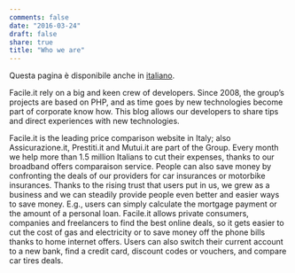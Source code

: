 ```yaml
---
comments: false
date: "2016-03-24"
draft: false
share: true
title: "Who we are"
---
```


Questa pagina è disponibile anche in <a href="/ita/chi-siamo">italiano</a>.

Facile.it rely on a big and keen crew of developers. Since 2008, the group’s projects are based on PHP, and as time goes by new technologies become part of corporate know how. 
This blog allows our developers to share tips and direct experiences with new technologies.

Facile.it is the leading price comparison website in Italy; also Assicurazione.it, Prestiti.it and Mutui.it are part of the Group. Every month we help more than 1.5 million Italians to cut their expenses, thanks to our broadband offers comparaison service. People can also save money by confronting the deals of our providers for car insurances or motorbike insurances.
Thanks to the rising trust that users put in us, we grew as a business and we can steadily provide people even better and easier ways to save money. E.g., users can simply calculate the mortgage payment or the amount of a personal loan.
Facile.it allows private consumers, companies and freelancers to find the best online deals, so it gets easier to cut the cost of gas and electricity or to save money off the phone bills thanks to home internet offers. Users can also switch their current account to a new bank, find a credit card, discount codes or vouchers, and compare car tires deals.

